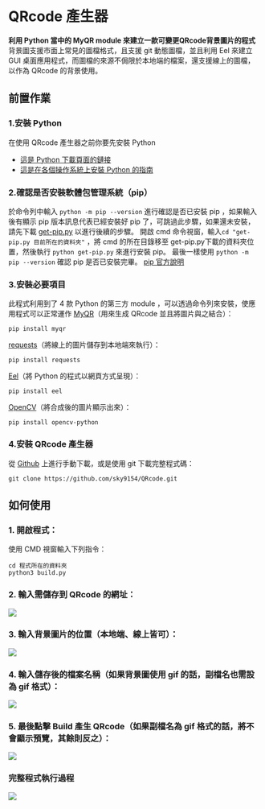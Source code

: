 # QRcode 產生器
**利用 Python 當中的 MyQR module 來建立一款可變更QRcode背景圖片的程式**
背景圖支援市面上常見的圖檔格式，且支援 git 動態圖檔，並且利用 Eel 來建立 GUI 桌面應用程式，而圖檔的來源不侷限於本地端的檔案，還支援線上的圖檔，以作為 QRcode 的背景使用。
## 前置作業
### 1.安裝 Python
在使用 QRcode 產生器之前你要先安裝 Python
* [這是 Python 下載頁面的鏈接](https://www.python.org/downloads)
* [這是在各個操作系統上安裝 Python 的指南](https://wiki.python.org/moin/BeginnersGuide/Download)
### 2.確認是否安裝軟體包管理系統（pip）
於命令列中輸入 `python -m pip --version` 進行確認是否已安裝 pip ，如果輸入後有顯示 pip 版本訊息代表已經安裝好 pip 了，可跳過此步驟，如果還未安裝，請先下載 [get-pip.py](https://bootstrap.pypa.io/get-pip.py) 以進行後續的步驟。
開啟 cmd 命令視窗，輸入`cd "get-pip.py 目前所在的資料夾"` ，將 cmd 的所在目錄移至 get-pip.py下載的資料夾位置，然後執行 `python get-pip.py` 來進行安裝 pip。
最後一樣使用 `python -m pip --version` 確認 pip 是否已安裝完畢。
[pip 官方說明](https://pip.pypa.io/en/stable/)
### 3.安裝必要項目
此程式利用到了 4 款 Python 的第三方 module ，可以透過命令列來安裝，使應用程式可以正常運作
[MyQR](https://github.com/x-hw/amazing-qr)（用來生成 QRcode 並且將圖片與之結合）：
```
pip install myqr
```
[requests](https://github.com/psf/requests)（將線上的圖片儲存到本地端來執行）：
```
pip install requests
```
[Eel](https://github.com/ChrisKnott/Eel)（將 Python 的程式以網頁方式呈現）：
```
pip install eel
```
[OpenCV](https://github.com/opencv/opencv-python)（將合成後的圖片顯示出來）：
```
pip install opencv-python
```
### 4.安裝 QRcode 產生器
從 [Github](https://github.com/sky9154/QRcode) 上進行手動下載，或是使用 git 下載完整程式碼：
```
git clone https://github.com/sky9154/QRcode.git
```
## 如何使用
### 1. 開啟程式：
使用 CMD 視窗輸入下列指令：
```
cd 程式所在的資料夾
python3 build.py
```
### 2. 輸入需儲存到 QRcode 的網址：
![](https://i.imgur.com/uyVYfwG.png)

### 3. 輸入背景圖片的位置（本地端、線上皆可）：
![](https://i.imgur.com/OCLFeEE.png)
### 4. 輸入儲存後的檔案名稱（如果背景圖使用 gif 的話，副檔名也需設為 gif 格式）：
![](https://i.imgur.com/a8rkr7e.png)
### 5. 最後點擊 **Build** 產生 QRcode（如果副檔名為 gif 格式的話，將不會顯示預覽，其餘則反之）：
![](https://i.imgur.com/qnY6ts6.gif)
### 完整程式執行過程
![](https://github.com/sky0966548546/QRcode/blob/main/assets/images/demo.gif)